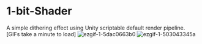 # 1-bit-Shader
A simple dithering effect using Unity scriptable default render pipeline. [GIFs take a minute to load]
![ezgif-1-5dac0663b0](https://github.com/user-attachments/assets/b79fa7c0-07cd-4cd6-8b51-30ec378aa33f)
![ezgif-1-503043345a](https://github.com/user-attachments/assets/557a5b16-c446-4a63-9f16-a7bbbacc4e73)
